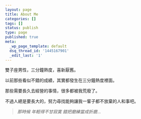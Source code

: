 ```yaml
---
layout: page
title: About Me
categories: []
tags: []
status: publish
type: page
published: true
meta:
  _wp_page_template: default
  dsq_thread_id: '1445167901'
  _edit_last: '1'
---
```

雙子座男性，三分鐘熱度，喜新厭舊。

以前那些看似不錯的成績，其實都發生在三分鐘熱度裡面。

那些需要長久去經營的事情，很多都被我荒廢了。

不過人總是要長大的，努力尋找能夠讓我一輩子都不放棄的人和事吧。
<blockquote><em>那時候 年輕得不甘寂寞 錯把磨練當成折磨...</em></blockquote>
